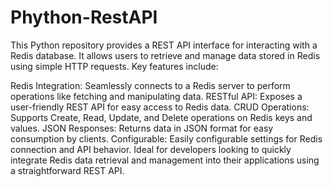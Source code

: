 # Phython-RestAPI

This Python repository provides a REST API interface for interacting with a Redis database. It allows users to retrieve and manage data stored in Redis using simple HTTP requests. Key features include:

Redis Integration: Seamlessly connects to a Redis server to perform operations like fetching and manipulating data.
RESTful API: Exposes a user-friendly REST API for easy access to Redis data.
CRUD Operations: Supports Create, Read, Update, and Delete operations on Redis keys and values.
JSON Responses: Returns data in JSON format for easy consumption by clients.
Configurable: Easily configurable settings for Redis connection and API behavior.
Ideal for developers looking to quickly integrate Redis data retrieval and management into their applications using a straightforward REST API.
